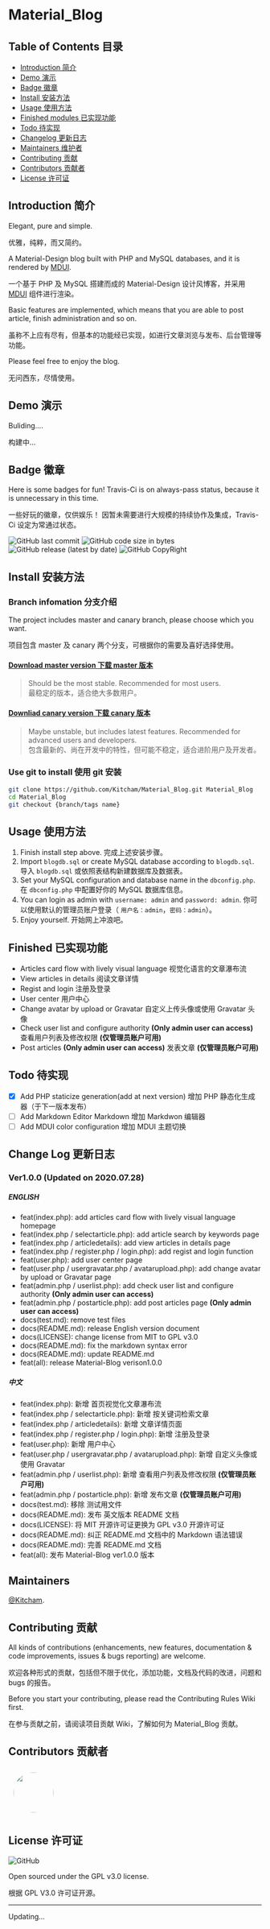 # Material_Blog

## Table of Contents 目录

- [Introduction 简介](#introduction-简介)
- [Demo 演示](#demo-演示)
- [Badge 徽章](#badge-徽章)
- [Install 安装方法](#install-安装方法)
- [Usage 使用方法](#usage-使用方法)
- [Finished modules 已实现功能](#finished-已实现的模块)
- [Todo 待实现](#todo-待实现)
- [Changelog 更新日志](#changelog-更新日志)
- [Maintainers 维护者](#maintainers-维护者)
- [Contributing 贡献](#contributing-贡献)
- [Contributors 贡献者](#contributors-贡献者)
- [License 许可证](#license-许可证)

## Introduction 简介

Elegant, pure and simple.

优雅，纯粹，而又简约。

A Material-Design blog built with PHP and MySQL databases, and it is rendered by [MDUI](https://www.mdui.org/).

一个基于 PHP 及 MySQL 搭建而成的 Material-Design 设计风博客，并采用 [MDUI](https://www.mdui.org/) 组件进行渲染。

Basic features are implemented, which means that you are able to post article, finish administration and so on. 

虽称不上应有尽有，但基本的功能经已实现，如进行文章浏览与发布、后台管理等功能。

Please feel free to enjoy the blog.

无问西东，尽情使用。

## Demo 演示

Buliding....

构建中...

## Badge 徽章

Here is some badges for fun! Travis-Ci is on always-pass status, because it is unnecessary in this time.

一些好玩的徽章，仅供娱乐！ 因暂未需要进行大规模的持续协作及集成，Travis-Ci 设定为常通过状态。

![GitHub last commit](https://img.shields.io/github/last-commit/Kitcham/Material_Blog)
![GitHub code size in bytes](https://img.shields.io/github/languages/code-size/Kitcham/Material_Blog)
![GitHub release (latest by date)](https://img.shields.io/github/v/release/Kitcham/Material_Blog?color=vdfzv)
![GitHub CopyRight](https://img.shields.io/badge/Power%20By-Kitcham-orange)

## Install 安装方法

### Branch infomation 分支介绍

The project includes master and canary branch, please choose which you want.

项目包含 master 及 canary 两个分支，可根据你的需要及喜好选择使用。

#### [Download master version 下载 master 版本](https://github.com/Kitcham/Material_Blog)

> Should be the most stable. Recommended for most users.  
> 最稳定的版本，适合绝大多数用户。

#### [Downliad canary version 下载 canary 版本](https://github.com/viosey/hexo-theme-material/archive/canary.zip)

> Maybe unstable, but includes latest features. Recommended for advanced users and developers.  
> 包含最新的、尚在开发中的特性，但可能不稳定，适合进阶用户及开发者。

### Use git to install 使用 git 安装

```bash
git clone https://github.com/Kitcham/Material_Blog.git Material_Blog
cd Material_Blog
git checkout {branch/tags name}
```

## Usage 使用方法
1. Finish install step above. 完成上述安装步骤。
2. Import `blogdb.sql` or create MySQL database according to `blogdb.sql`. 导入 `blogdb.sql` 或依照表结构新建数据库及数据表。
3. Set your MySQL configuration and database name in the `dbconfig.php`. 在 `dbconfig.php` 中配置好你的 MySQL 数据库信息。
4. You can login as admin with `username: admin` and `password: admin`. 你可以使用默认的管理员账户登录（ `用户名：admin`，`密码：admin`）。 
5. Enjoy yourself. 开始网上冲浪吧。

## Finished 已实现功能

- Articles card flow with lively visual language 视觉化语言的文章瀑布流
- View articles in details 阅读文章详情
- Regist and login 注册及登录
- User center 用户中心
- Change avatar by upload or Gravatar 自定义上传头像或使用 Gravatar 头像
- Check user list and configure authority **(Only admin user can access)**  查看用户列表及修改权限 **(仅管理员账户可用)**
- Post articles **(Only admin user can access)**  发表文章 **(仅管理员账户可用)**

## Todo 待实现

- [x] Add PHP staticize generation(add at next version) 增加 PHP 静态化生成器（于下一版本发布）
- [ ] Add Markdown Editor Markdown 增加 Markdwon 编辑器
- [ ] Add MDUI color configuration 增加 MDUI 主题切换

## Change Log 更新日志

### Ver1.0.0 (Updated on 2020.07.28)
##### ENGLISH
- feat(index.php): add articles card flow with lively visual language homepage
- feat(index.php / selectarticle.php): add article search by keywords page
- feat(index.php / articledetails): add view articles in details page
- feat(index.php / register.php / login.php): add regist and login function
- feat(user.php): add user center page
- feat(user.php / usergravatar.php / avatarupload.php): add change avatar by upload or Gravatar page
- feat(admin.php / userlist.php):  add check user list and configure authority **(Only admin user can access)**
- feat(admin.php / postarticle.php): add post articles page **(Only admin user can access)**
- docs(test.md): remove test files
- docs(README.md): release English version document
- docs(LICENSE): change license from MIT to GPL v3.0
- docs(README.md): fix the markdown syntax error
- docs(README.md): update README.md
- feat(all): release Material-Blog verison1.0.0

##### 中文
- feat(index.php): 新增 首页视觉化文章瀑布流
- feat(index.php / selectarticle.php): 新增 按关键词检索文章
- feat(index.php / articledetails): 新增 文章详情页面
- feat(index.php / register.php / login.php): 新增 注册及登录
- feat(user.php): 新增 用户中心
- feat(user.php / usergravatar.php / avatarupload.php): 新增 自定义头像或使用 Gravatar
- feat(admin.php / userlist.php):  新增 查看用户列表及修改权限 **(仅管理员账户可用)**
- feat(admin.php / postarticle.php): 新增 发布文章 **(仅管理员账户可用)**
- docs(test.md): 移除 测试用文件
- docs(README.md): 发布 英文版本 README 文档
- docs(LICENSE): 将 MIT 开源许可证更换为 GPL v3.0 开源许可证
- docs(README.md): 纠正 README.md 文档中的 Markdown 语法错误
- docs(README.md): 完善 README.md 文档
- feat(all): 发布 Material-Blog ver1.0.0 版本

## Maintainers

[@Kitcham](https://github.com/Kitcham).

## Contributing 贡献

All kinds of contributions (enhancements, new features, documentation & code improvements, issues & bugs reporting) are welcome.

欢迎各种形式的贡献，包括但不限于优化，添加功能，文档及代码的改进，问题和 bugs 的报告。

Before you start your contributing, please read the Contributing Rules Wiki first.

在参与贡献之前，请阅读项目贡献 Wiki，了解如何为 Material_Blog 贡献。

## Contributors 贡献者

<a href="https://github.com/Kitcham"><img style="width:80px; height:80px; border-radius:50%;margin:10px;" src="https://cn.gravatar.com/avatar/9b747627b8927f7f76540bf988f5ce26"></a>

## License 许可证

![GitHub](https://img.shields.io/github/license/Kitcham/Material_Blog?color=9cf)

Open sourced under the GPL v3.0 license.

根据 GPL V3.0 许可证开源。

---
Updating...
